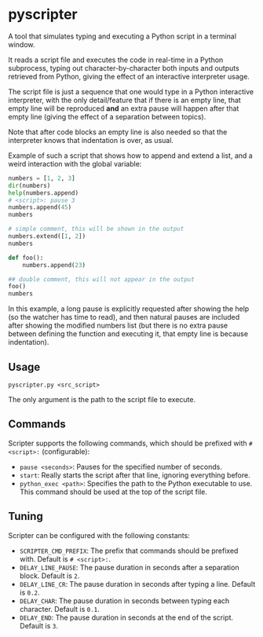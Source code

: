 # pyscripter

A tool that simulates typing and executing a Python script in a terminal window. 

It reads a script file and executes the code in real-time in a Python subprocess, typing out character-by-character both inputs and outputs retrieved from Python, giving the effect of an interactive interpreter usage.

The script file is just a sequence that one would type in a Python interactive interpreter, with the only detail/feature that if there is an empty line, that empty line will be reproduced **and** an extra pause will happen after that empty line (giving the effect of a separation between topics).

Note that after code blocks an empty line is also needed so that the interpreter knows that indentation is over, as usual.

Example of such a script that shows how to append and extend a list, and a weird interaction with the global variable:

```python
numbers = [1, 2, 3]
dir(numbers)
help(numbers.append)
# <script>: pause 3
numbers.append(45)
numbers

# simple comment, this will be shown in the output
numbers.extend([1, 2])
numbers

def foo():
    numbers.append(23)

## double comment, this will not appear in the output
foo()
numbers
```

In this example, a long pause is explicitly requested after showing the help (so the watcher has time to read), and then natural pauses are included after showing the modified numbers list (but there is no extra pause between defining the function and executing it, that empty line is because indentation).


## Usage

`pyscripter.py <src_script>`

The only argument is the path to the script file to execute.


## Commands

Scripter supports the following commands, which should be prefixed with `# <script>:` (configurable):

- `pause <seconds>`: Pauses for the specified number of seconds.
- `start`: Really starts the script after that line, ignoring everything before.
- `python_exec <path>`: Specifies the path to the Python executable to use. This command should be used at the top of the script file.


## Tuning

Scripter can be configured with the following constants:

- `SCRIPTER_CMD_PREFIX`: The prefix that commands should be prefixed with. Default is `# <script>:`.
- `DELAY_LINE_PAUSE`: The pause duration in seconds after a separation block. Default is `2`.
- `DELAY_LINE_CR`: The pause duration in seconds after typing a line. Default is `0.2`.
- `DELAY_CHAR`: The pause duration in seconds between typing each character. Default is `0.1`.
- `DELAY_END`: The pause duration in seconds at the end of the script. Default is `3`.

